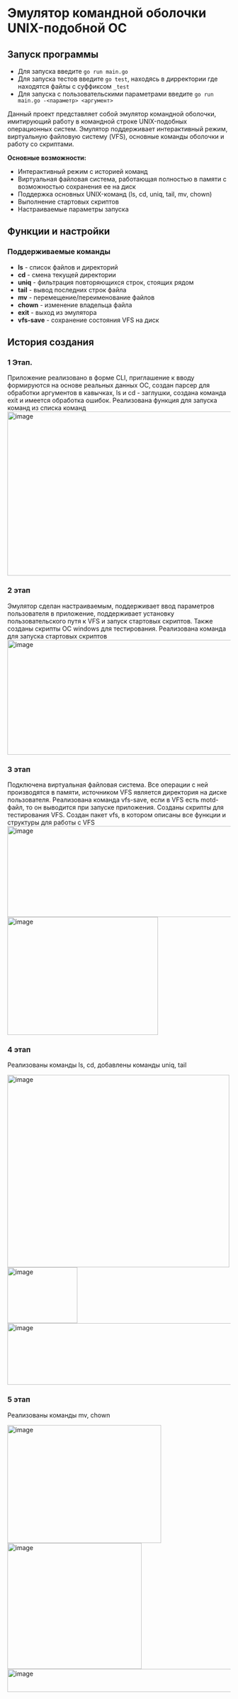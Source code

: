 # Эмулятор командной оболочки UNIX-подобной ОС

## Запуск программы
- Для запуска введите `go run main.go`
- Для запуска тестов введите `go test`, находясь в дирректории где находятся файлы с суффиксом `_test`
- Для запуска с пользовательскими параметрами введите `go run main.go -<параметр> <аргумент>`

Данный проект представляет собой эмулятор командной оболочки, имитирующий работу в командной строке UNIX-подобных операционных систем. Эмулятор поддерживает интерактивный режим, виртуальную файловую систему (VFS), основные команды оболочки и работу со скриптами.

**Основные возможности:**
- Интерактивный режим с историей команд
- Виртуальная файловая система, работающая полностью в памяти с возможностью сохранения ее на диск
- Поддержка основных UNIX-команд (ls, cd, uniq, tail, mv, chown)
- Выполнение стартовых скриптов
- Настраиваемые параметры запуска

## Функции и настройки

### Поддерживаемые команды

- **ls** - список файлов и директорий
- **cd** - смена текущей директории
- **uniq** - фильтрация повторяющихся строк, стоящих рядом
- **tail** - вывод последних строк файла
- **mv** - перемещение/переименование файлов
- **chown** - изменение владельца файла
- **exit** - выход из эмулятора
- **vfs-save** - сохранение состояния VFS на диск

## История создания

### 1 Этап.
Приложение реализовано в форме CLI, приглашение к вводу формируются на основе реальных данных ОС, создан парсер для обработки аргументов в кавычках, ls и cd - заглушки, создана команда exit и имеется обработка ошибок. Реализована функция для запуска команд из списка команд
<img width="827" height="370" alt="image" src="https://github.com/user-attachments/assets/6cf62326-5276-4475-a827-3e5a0a0d05f7" />

### 2 этап
Эмулятор сделан настраиваемым, поддерживает ввод параметров пользователя в приложение, поддерживает установку пользовательского путя к VFS и запуск стартовых скриптов. Также созданы скрипты ОС windows для тестирования. Реализована команда для запуска стартовых скриптов
<img width="1051" height="259" alt="image" src="https://github.com/user-attachments/assets/fca68dd3-57a1-4947-a87d-571fa6e23981" />

### 3 этап
Подключена виртуальная файловая система. Все операции с ней производятся в памяти, источником VFS является директория на диске пользователя. Реализована команда vfs-save, если в VFS есть motd-файл, то он выводится при запуске приложения. Созданы скрипты для тестирования VFS. Создан пакет vfs, в котором описаны все функции и структуры для работы с VFS
<img width="836" height="205" alt="image" src="https://github.com/user-attachments/assets/2d9e08f8-a7b9-4a27-b32c-78871d5c6459" />
<img width="340" height="266" alt="image" src="https://github.com/user-attachments/assets/9e5d5c0e-e24a-409f-aa7a-94448b031663" />

### 4 этап
Реализованы команды ls, cd, добавлены команды uniq, tail

<img width="501" height="434" alt="image" src="https://github.com/user-attachments/assets/9b2ff4e7-242b-4f06-a4a7-c53d1684da5c" />
<img width="158" height="126" alt="image" src="https://github.com/user-attachments/assets/54a472e5-5b1a-4f46-be9c-75a4f67ee724" />
<img width="519" height="139" alt="image" src="https://github.com/user-attachments/assets/b50048d2-2fc7-49a8-b03a-80cbe8e35d38" />

### 5 этап
Реализованы команды mv, chown

<img width="347" height="266" alt="image" src="https://github.com/user-attachments/assets/fec3dee5-92ab-4cea-95b0-1aaa95e500f8" /><img width="303" height="284" alt="image" src="https://github.com/user-attachments/assets/5c724a78-13d8-4023-83d9-85136040d223" />
<img width="538" height="52" alt="image" src="https://github.com/user-attachments/assets/94f8ce11-6a69-4c2b-bac0-a1aff10a2699" />
